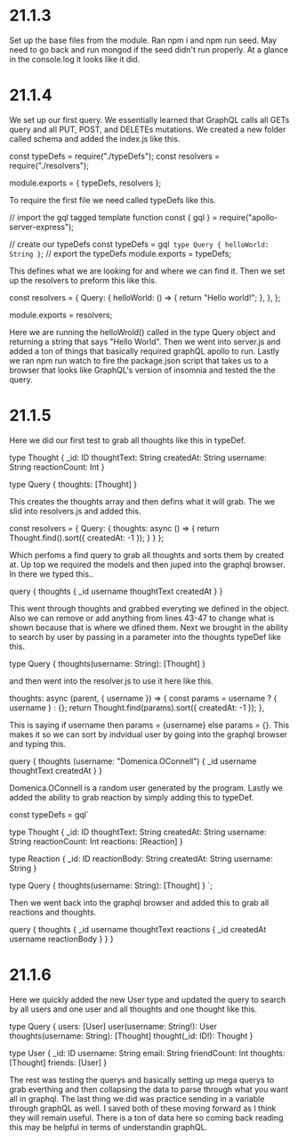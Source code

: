 # 21.1.3

Set up the base files from the module. Ran npm i and npm run seed. May need to go back and run mongod if the seed didn't run properly. At a glance in the console.log it looks like it did.

# 21.1.4

We set up our first query. We essentially learned that GraphQL calls all GETs query and all PUT, POST, and DELETEs mutations. We created a new folder called schema and added the index.js like this.

const typeDefs = require("./typeDefs");
const resolvers = require("./resolvers");

module.exports = { typeDefs, resolvers };

To require the first file we need called typeDefs like this.

// import the gql tagged template function
const { gql } = require("apollo-server-express");

// create our typeDefs
const typeDefs = gql` type Query { helloWorld: String }`;
// export the typeDefs
module.exports = typeDefs;

This defines what we are looking for and where we can find it. Then we set up the resolvers to preform this like this.

const resolvers = {
Query: {
helloWorld: () => {
return "Hello world!";
},
},
};

module.exports = resolvers;

Here we are running the helloWrold() called in the type Query object and returning a string that says "Hello World". Then we went into server.js and added a ton of things that basically required graphQL apollo to run. Lastly we ran npm run watch to fire the package.json script that takes us to a browser that looks like GraphQL's version of insomnia and tested the the query.

# 21.1.5

Here we did our first test to grab all thoughts like this in typeDef.

type Thought {
\_id: ID
thoughtText: String
createdAt: String
username: String
reactionCount: Int
}

type Query {
thoughts: [Thought]
}

This creates the thoughts array and then defins what it will grab. The we slid into resolvers.js and added this.

const resolvers = {
Query: {
thoughts: async () => {
return Thought.find().sort({ createdAt: -1 });
}
}
};

Which perfoms a find query to grab all thoughts and sorts them by created at. Up top we required the models and then juped into the graphql browser. In there we typed this..

query {
thoughts {
\_id
username
thoughtText
createdAt
}
}

This went through thoughts and grabbed everyting we defined in the object. Also we can remove or add anything from lines 43-47 to change what is shown because that is where we dfined them. Next we brought in the ability to search by user by passing in a parameter into the thoughts typeDef like this.

type Query {
thoughts(username: String): [Thought]
}

and then went into the resolver.js to use it here like this.

thoughts: async (parent, { username }) => {
const params = username ? { username } : {};
return Thought.find(params).sort({ createdAt: -1 });
},

This is saying if username then params = {username} else params = {}. This makes it so we can sort by indvidual user by going into the graphql browser and typing this.

query {
thoughts (username: "Domenica.OConnell") {
\_id
username
thoughtText
createdAt
}
}

Domenica.OConnell is a random user generated by the program. Lastly we added the ability to grab reaction by simply adding this to typeDef.

const typeDefs = gql`

type Thought {
\_id: ID
thoughtText: String
createdAt: String
username: String
reactionCount: Int
reactions: [Reaction]
}

type Reaction {
\_id: ID
reactionBody: String
createdAt: String
username: String
}

type Query {
thoughts(username: String): [Thought]
}
`;

Then we went back into the graphql browser and added this to grab all reactions and thoughts.

query {
thoughts {
\_id
username
thoughtText
reactions {
\_id
createdAt
username
reactionBody
}
}
}

# 21.1.6

Here we quickly added the new User type and updated the query to search by all users and one user and all thoughts and one thought like this.

type Query {
users: [User]
user(username: String!): User
thoughts(username: String): [Thought]
thought(\_id: ID!): Thought
}

type User {
\_id: ID
username: String
email: String
friendCount: Int
thoughts: [Thought]
friends: [User]
}

The rest was testing the querys and basically setting up mega querys to grab everthing and then collapsing the data to parse through what you want all in graphql. The last thing we did was practice sending in a variable through graphQL as well. I saved both of these moving forward as I think they will remain useful. There is a ton of data here so coming back reading this may be helpful in terms of understandin graphQL.

